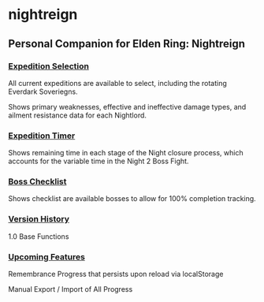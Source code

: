 # nightreign
## Personal Companion for Elden Ring: Nightreign
### <ins>Expedition Selection</ins>

All current expeditions are available to select, including the rotating Everdark Soveriegns.

Shows primary weaknesses, effective and ineffective damage types, and ailment resistance data for each Nightlord.

### <ins>Expedition Timer</ins>

Shows remaining time in each stage of the Night closure process, which accounts for the variable time in the Night 2 Boss Fight.

### <ins>Boss Checklist</ins>

Shows checklist are available bosses to allow for 100% completion tracking.

### <ins>Version History</ins>

1.0 Base Functions

### <ins>Upcoming Features</ins>

Remembrance Progress that persists upon reload via localStorage

Manual Export / Import of All Progress

